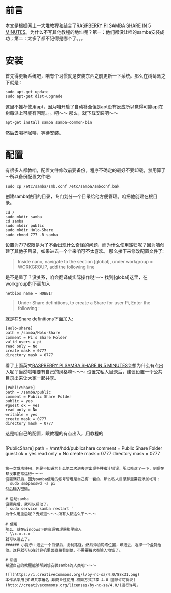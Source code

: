 # 前言
本文是根据网上一大堆教程和结合了[RASPBERRY PI SAMBA SHARE IN 5 MINUTES](http://projpi.com/diy-home-projects-with-a-raspberry-pi/raspberry-pi-samba-share-in-5-minutes/)。为什么不写其他教程的地址呢？第一：他们都没让咱的samba安装成功；第二：太多了都不记得是哪个了。。。

# 安装
首先得更新系统吧，咱有个习惯就是安装东西之前更新一下系统。那么在树莓派之下就是：
```
sudo apt-get update
sudo apt-get dist-upgrade
```
这里不推荐使用apt，因为咱开启了自动补全但是apt没有反应所以觉得可能apt在树莓派上可能有问题。。。吧～～
那么，就下载安装吧～～
```
apt-get install samba samba-common-bin
```
然后去喝杯咖啡，等待安装。

# 配置
有很多人都教咱，配置文件修改前要备份，程序不确定的最好不要卸载，禁用算了～所以备份配置文件吧:
```
sudo cp /etc/samba/smb.conf /etc/samba/smbconf.bak
```
创建samba使用的目录，专门划分一个目录给他方便管理。咱把他创建在根目录。
```
cd /
sudo mkdir samba
cd samba
sudo mkdir public
sudo mkdir Holo-Share
sudo chmod 777 -R samba
```
设置为777权限是为了不会出现什么奇怪的问题，而为什么使用递归呢？因为咱创建了其他子目录，如果进去一个个来咱可不太喜欢。
那么接下来修改配置文件了:
> Inside nano, navigate to the section [global], under workgroup = WORKGROUP, add the following line

是不是晕了？没关系，咱会翻译成实际操作哒～～
找到[global]这里，在workgroup的下面加入

`netbios name = HOBBIT`
> Under Share definitions, to create a Share for user Pi, Enter the following :

就是在Share definitions下面加入:
```
[Holo-share]
path = /samba/Holo-Share
comment = Pi's Share Folder
valid users = pi
read only = No
create mask = 0777
directory mask = 0777
```
看了上面英文[RASPBERRY PI SAMBA SHARE IN 5 MINUTES](http://projpi.com/diy-home-projects-with-a-raspberry-pi/raspberry-pi-samba-share-in-5-minutes/)会想为什么有点出入呢？当然啦咱要有自己的风格嘛～～～
设置完私人目录后，建议设置一个公共目录出来让大家一起共享。
```
[PublicShare]
path = /samba/public
comment = Public Share Folder
public = yes
#guest ok = yes
read only = No
writable = yes
create mask = 0777
directory mask = 0777
```
这是咱自己的配置，跟教程的有点出入，用教程的
> ```
[PublicShare]
path = /mnt/hdd/publicshare
comment = Public Share Folder
guest ok = yes
read only = No
create mask = 0777
directory mask = 0777
```

第一次成功使用，但是不知道为什么第二次进去时出现各种蜜汁错误，所以修改了一下，到现在都没事正常运行～～～
设置调好后，因为samba使用的帐号管理是自己有一套的，那么私人目录那里需要添加帐号：
` sudo smbpasswd -a pi `
然后输入密码。

# 启动samba
设置完后，就可以启动了。
` sudo service samba restart `
为什么用重启呢？鬼知道～～～所有人都这么干～～～

# 使用
那么，就在windows下的资源管理器那里输入
` \\x.x.x.x `
就可以进去了。
###### 小提示：进去一个目录后，复制路径，然后添加网络位置，填进去，选择一个盘符给他。这样就可以在计算机里面直接看到他，不需要每次都输入地址了。

# 后言
希望自己的教程能够帮到想安装samba的人类吧～～～

![](https://i.creativecommons.org/l/by-nc-sa/4.0/88x31.png)
本作品采用[知识共享署名-非商业性使用-相同方式共享 4.0 国际许可协议](http://creativecommons.org/licenses/by-nc-sa/4.0/)进行许可。
